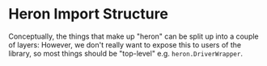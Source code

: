 # Heron Import Structure

Conceptually, the things that make up "heron" can be split up into a couple of layers:
However, we don't really want to expose this to users of the library, so most things should be "top-level" e.g. `heron.DriverWrapper`.
